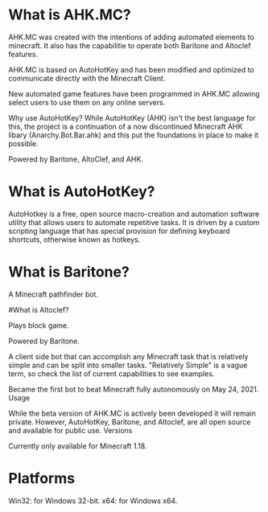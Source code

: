 # What is AHK.MC?

AHK.MC was created with the intentions of adding automated elements to minecraft. It also has the capabilitie to operate both Baritone and Altoclef features.

AHK.MC is based on AutoHotKey and has been modified and optimized to communicate directly with the Minecraft Client.

New automated game features have been programmed in AHK.MC allowing select users to use them on any online servers.

Why use AutoHotKey? While AutoHotKey (AHK) isn't the best language for this, the project is a continuation of a now discontinued Minecraft AHK libary (Anarchy.Bot.Bar.ahk) and this put the foundations in place to make it possible.

Powered by Baritone, AltoClef, and AHK.

# What is AutoHotKey?

AutoHotkey is a free, open source macro-creation and automation software utility that allows users to automate repetitive tasks. It is driven by a custom scripting language that has special provision for defining keyboard shortcuts, otherwise known as hotkeys.

# What is Baritone?

A Minecraft pathfinder bot.

#What is Altoclef?

Plays block game.

Powered by Baritone.

A client side bot that can accomplish any Minecraft task that is relatively simple and can be split into smaller tasks. "Relatively Simple" is a vague term, so check the list of current capabilities to see examples.

Became the first bot to beat Minecraft fully autonomously on May 24, 2021.
Usage

While the beta version of AHK.MC is actively been developed it will remain private. However, AutoHotKey, Baritone, and Altoclef, are all open source and available for public use.
Versions

Currently only available for Minecraft 1.18.

# Platforms

Win32: for Windows 32-bit. x64: for Windows x64.
